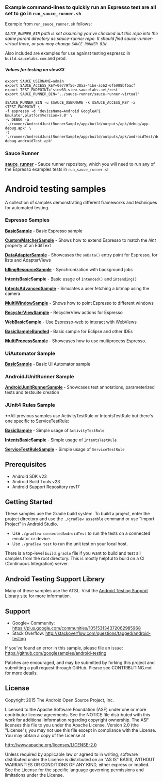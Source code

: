 ### Example command-lines to quickly run an Espresso test are all set to go in `run_sauce_runner.sh`

Example from `run_sauce_runner.sh` follows:

*`SAUCE_RUNNER_BIN` path is set assuming you've checked out this repo into the same parent directory as sauce-runner repo.
It should find sauce-runner-virtual there, or you may change `SAUCE_RUNNER_BIN`.*

Also included are examples for use against testing espresso in `build.saucelabs.com` and prod.

##### Values for testing on stew33

```
export SAUCE_USERNAME=admin
export SAUCE_ACCESS_KEY=0e779f56-385a-41be-a562-6f6908bf5acf
export TEST_ENDPOINT='stew33.stew.saucelabs.net/rest'
export SAUCE_RUNNER_BIN='../sauce-runner/sauce-runner-virtual'

$SAUCE_RUNNER_BIN -u $SAUCE_USERNAME -k $SAUCE_ACCESS_KEY -x $TEST_ENDPOINT \
-f espresso -d 'deviceName=Android GoogleAPI Emulator,platformVersion=7.0' \
-v DEBUG -a './runner/AndroidJunitRunnerSample/app/build/outputs/apk/debug/app-debug.apk' \
-t './runner/AndroidJunitRunnerSample/app/build/outputs/apk/androidTest/debug/app-debug-androidTest.apk'
```

### Sauce Runner

**[sauce_runner](https://github.com/saucelabs/sauce-runner)** - Sauce runner repository, which you will need to run any of the Espresso examples tests in `run_sauce_runner.sh`


Android testing samples
===================================

A collection of samples demonstrating different frameworks and techniques for automated testing.

### Espresso Samples

**[BasicSample](https://github.com/googlesamples/android-testing/blob/master/ui/espresso/BasicSample)** - Basic Espresso sample

**[CustomMatcherSample](https://github.com/googlesamples/android-testing/blob/master/ui/espresso/CustomMatcherSample)** - Shows how to extend Espresso to match the *hint* property of an EditText

**[DataAdapterSample](https://github.com/googlesamples/android-testing/blob/master/ui/espresso/DataAdapterSample)** - Showcases the `onData()` entry point for Espresso, for lists and AdapterViews

**[IdlingResourceSample](https://github.com/googlesamples/android-testing/blob/master/ui/espresso/IdlingResourceSample)** - Synchronization with background jobs

**[IntentsBasicSample](https://github.com/googlesamples/android-testing/blob/master/ui/espresso/IntentsBasicSample)** - Basic usage of `intended()` and `intending()`

**[IntentsAdvancedSample](https://github.com/googlesamples/android-testing/blob/master/ui/espresso/IntentsAdvancedSample)** - Simulates a user fetching a bitmap using the camera

**[MultiWindowSample](https://github.com/googlesamples/android-testing/blob/master/ui/espresso/MultiWindowSample)** - Shows how to point Espresso to different windows

**[RecyclerViewSample](https://github.com/googlesamples/android-testing/blob/master/ui/espresso/RecyclerViewSample)** - RecyclerView actions for Espresso

**[WebBasicSample](https://github.com/googlesamples/android-testing/blob/master/ui/espresso/WebBasicSample)** - Use Espresso-web to interact with WebViews

**[BasicSampleBundled](https://github.com/googlesamples/android-testing/blob/master/ui/espresso/BasicSampleBundled)** - Basic sample for Eclipse and other IDEs

**[MultiProcessSample](https://github.com/googlesamples/android-testing/blob/master/ui/espresso/MultiProcessSample)** - Showcases how to use multiprocess Espresso.
### UiAutomator Sample

**[BasicSample](https://github.com/googlesamples/android-testing/tree/master/ui/uiautomator/BasicSample)** - Basic UI Automator sample

### AndroidJUnitRunner Sample

**[AndroidJunitRunnerSample](https://github.com/googlesamples/android-testing/tree/master/runner/AndroidJunitRunnerSample)** - Showcases test annotations, parameterized tests and testsuite creation

### JUnit4 Rules Sample

**All previous samples use ActivityTestRule or IntentsTestRule but there's one specific to ServiceTestRule:

**[BasicSample](https://github.com/googlesamples/android-testing/blob/master/ui/espresso/BasicSample)** - Simple usage of `ActivityTestRule`

**[IntentsBasicSample](https://github.com/googlesamples/android-testing/blob/master/ui/espresso/IntentsBasicSample)** - Simple usage of `IntentsTestRule`

**[ServiceTestRuleSample](https://github.com/googlesamples/android-testing/tree/master/integration/ServiceTestRuleSample)** - Simple usage of `ServiceTestRule`

Prerequisites
--------------

- Android SDK v23
- Android Build Tools v23
- Android Support Repository rev17

Getting Started
---------------

These samples use the Gradle build system. To build a project, enter the project directory and use the `./gradlew assemble` command or use "Import Project" in Android Studio.

- Use `./gradlew connectedAndroidTest` to run the tests on a connected emulator or device.
- Use `./gradlew test` to run the unit test on your local host.

There is a top-level `build.gradle` file if you want to build and test all samples from the root directory. This is mostly helpful to build on a CI (Continuous Integration) server.

Android Testing Support Library
---------------
Many of these samples use the ATSL. Visit the [Android Testing Support Library site](https://google.github.io/android-testing-support-library/) for more information.

Support
-------

- Google+ Community: https://plus.google.com/communities/105153134372062985968
- Stack Overflow: http://stackoverflow.com/questions/tagged/android-testing

If you've found an error in this sample, please file an issue:
https://github.com/googlesamples/android-testing

Patches are encouraged, and may be submitted by forking this project and
submitting a pull request through GitHub. Please see CONTRIBUTING.md for more details.

License
-------

Copyright 2015 The Android Open Source Project, Inc.

Licensed to the Apache Software Foundation (ASF) under one or more contributor
license agreements.  See the NOTICE file distributed with this work for
additional information regarding copyright ownership.  The ASF licenses this
file to you under the Apache License, Version 2.0 (the "License"); you may not
use this file except in compliance with the License.  You may obtain a copy of
the License at

http://www.apache.org/licenses/LICENSE-2.0

Unless required by applicable law or agreed to in writing, software
distributed under the License is distributed on an "AS IS" BASIS, WITHOUT
WARRANTIES OR CONDITIONS OF ANY KIND, either express or implied.  See the
License for the specific language governing permissions and limitations under
the License.
